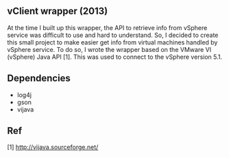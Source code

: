 ## vClient wrapper (2013)

At the time I built up this wrapper, the API to retrieve info from vSphere 
service was difficult to use and hard to understand. So, I decided to create
this small project to make easier get info from virtual machines handled
by vSphere service. To do so, I wrote the wrapper based on the VMware VI (vSphere)
Java API [1]. This was used to connect to the vSphere version 5.1.


## Dependencies

* log4j
* gson
* vijava


## Ref

[1] http://vijava.sourceforge.net/

